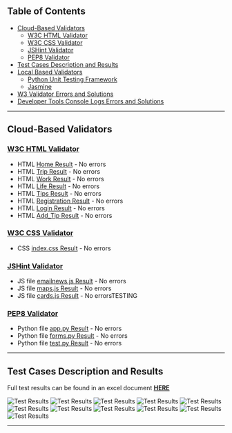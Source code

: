 ## Table of Contents
* [Cloud-Based Validators](#Cloud-Based-Validators)
    * [W3C HTML Validator](#W3C-HTML-Validator)
    * [W3C CSS Validator](#W3C-CSS-Validator)
    * [JSHint Validator](#JSHint-Validator)
    * [PEP8 Validator](#PEP8-Validator)
* [Test Cases Description and Results](#Test-Cases-Description-and-Results)
* [Local Based Validators](#Local-Based-Validators)
  * [Python Unit Testing Framework](#Python-Unit-Testing-Framework)
  * [Jasmine](#Jasmine)
* [W3 Validator Errors and Solutions](#W3-Validator-Errors-and-Solutions)
* [Developer Tools Console Logs Errors and Solutions](#Developer-Tools-Console-Logs-Errors-and-Solutions)

****

## Cloud-Based Validators

### [W3C HTML Validator](https://validator.w3.org/#validate_by_uri)

* HTML [Home Result]() - No errors
* HTML [Trip Result]() - No errors
* HTML [Work Result]() - No errors
* HTML [Life Result]() - No errors
* HTML [Tips Result]() -  No errors
* HTML [Registration Result]() - No errors
* HTML [Login Result]() - No errors
* HTML [Add_Tip Result]() - No errors

### [W3C CSS Validator](https://jigsaw.w3.org/css-validator/)
* CSS [index.css Result]() - No errors

### [JSHint Validator](https://jshint.com/)
* JS file [emailnews.js Result]() - No errors
* JS file [maps.js Result]() - No errors
* JS file [cards.js Result]() - No errorsTESTING

### [PEP8 Validator](http://pep8online.com/)
* Python file [app.py Result]() - No errors
* Python file [forms.py Result]() - No errors
* Python file [test.py Result]() - No errors

****

## Test Cases Description and Results

Full test results can be found in an excel document **[HERE](https://github.com/tsokac2/newIrishLife.3.4/blob/main/static/wireframes/M3_Testing.xlsx)**

![Test Results](https://github.com/tsokac2/newirishlife.3.4/blob/main/static/wireframes/TC001.png)
![Test Results](https://github.com/tsokac2/newirishlife.3.4/blob/main/static/wireframes/TC004.png)
![Test Results](https://github.com/tsokac2/newirishlife.3.4/blob/main/static/wireframes/TC006.png)
![Test Results](https://github.com/tsokac2/newirishlife.3.4/blob/main/static/wireframes/TC007.png)
![Test Results](https://github.com/tsokac2/newirishlife.3.4/blob/main/static/wireframes/TC008.png)
![Test Results](https://github.com/tsokac2/newirishlife.3.4/blob/main/static/wireframes/TC009.png)
![Test Results](https://github.com/tsokac2/newirishlife.3.4/blob/main/static/wireframes/test12.png)
![Test Results](https://github.com/tsokac2/newirishlife.3.4/blob/main/static/wireframes/test16.png)
![Test Results](https://github.com/tsokac2/newirishlife.3.4/blob/main/static/wireframes/test20.png)
![Test Results](https://github.com/tsokac2/newirishlife.3.4/blob/main/static/wireframes/test25.png)
![Test Results](https://github.com/tsokac2/newirishlife.3.4/blob/main/static/wireframes/test27.png)

****

